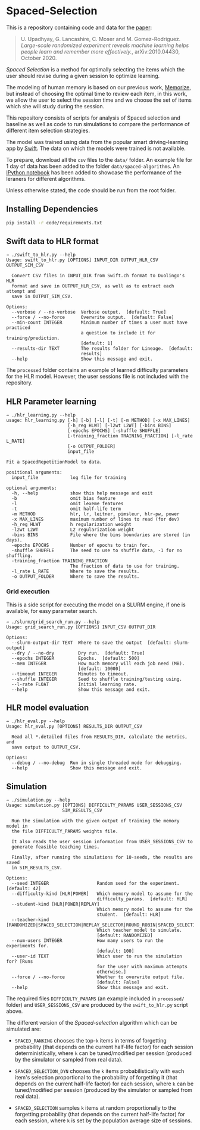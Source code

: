 # Spaced-Selection 

This is a repository containing code and data for the [paper](https://arxiv.org/abs/2010.04430): 

> U. Upadhyay, G. Lancashire, C. Moser and M. Gomez-Rodriguez. _Large-scale randomized experiment reveals machine learning helps people learn and remember more effectively._, arXiv:2010.04430, October 2020.

_Spaced Selection_ is a method for optimally selecting the items which the user should revise during a given session to optimize learning.

The modeling of human memory is based on our previous work, [Memorize](https://github.com/Networks-Learning/memorize), but instead of choosing the optimal time to review each item, in this work, we allow the user to select the session time and we choose the set of items which she will study during the session.

This repository consists of scripts for analysis of Spaced selection and baseline as well as code to run simulations to compare the performance of different item selection strategies.

The model was trained using data from the popular smart driving-learning app by [Swift](https://www.swift.ch/). The data on which the models were trained is not available.

To prepare, download all the `csv` files to the `data/` folder. An example file for 1 day of data has been added to the folder `data/spaced-algorithms`. An [IPython notebook](notebooks/Plots.ipynb) has been added to showcase the performance of the leraners for different algorithms.

Unless otherwise stated, the code should be run from the root folder.

## Installing Dependencies

```bash
pip install -r code/requirements.txt
```

## Swift data to HLR format

```
➔ ./swift_to_hlr.py --help
Usage: swift_to_hlr.py [OPTIONS] INPUT_DIR OUTPUT_HLR_CSV OUTPUT_SIM_CSV

  Convert CSV files in INPUT_DIR from Swift.ch format to Duolingo's HLR
  format and save in OUTPUT_HLR_CSV, as well as to extract each attempt and
  save in OUTPUT_SIM_CSV.

Options:
  --verbose / --no-verbose  Verbose output.  [default: True]
  --force / --no-force      Overwrite output.  [default: False]
  --min-count INTEGER       Minimum number of times a user must have practiced
                            a question to include it for training/prediction.
                            [default: 1]
  --results-dir TEXT        The results folder for Lineage.  [default:
                            results]
  --help                    Show this message and exit.
```

The `processed` folder contains an example of learned difficulty parameters for
the HLR model. However, the user sessions file is not included with the
repository.


## HLR Parameter learning

```
➔ ./hlr_learning.py --help
usage: hlr_learning.py [-h] [-b] [-l] [-t] [-m METHOD] [-x MAX_LINES]
                       [-h_reg HLWT] [-l2wt L2WT] [-bins BINS]
                       [-epochs EPOCHS] [-shuffle SHUFFLE]
                       [-training_fraction TRAINING_FRACTION] [-l_rate L_RATE]
                       [-o OUTPUT_FOLDER]
                       input_file

Fit a SpacedRepetitionModel to data.

positional arguments:
  input_file            log file for training

optional arguments:
  -h, --help            show this help message and exit
  -b                    omit bias feature
  -l                    omit lexeme features
  -t                    omit half-life term
  -m METHOD             hlr, lr, leitner, pimsleur, hlr-pw, power
  -x MAX_LINES          maximum number of lines to read (for dev)
  -h_reg HLWT           h regularization weight
  -l2wt L2WT            L2 regularization weight
  -bins BINS            File where the bins boundaries are stored (in days).
  -epochs EPOCHS        Number of epochs to train for.
  -shuffle SHUFFLE      The seed to use to shuffle data, -1 for no shuffling.
  -training_fraction TRAINING_FRACTION
                        The fraction of data to use for training.
  -l_rate L_RATE        Where to save the results.
  -o OUTPUT_FOLDER      Where to save the results.
```

### Grid execution

This is a side script for executing the model on a SLURM engine, if one is available, for easy parameter search.

```
➔ ./slurm/grid_search_run.py --help
Usage: grid_search_run.py [OPTIONS] INPUT_CSV OUTPUT_DIR

Options:
  --slurm-output-dir TEXT  Where to save the output  [default: slurm-output]
  --dry / --no-dry         Dry run.  [default: True]
  --epochs INTEGER         Epochs.  [default: 500]
  --mem INTEGER            How much memory will each job need (MB).  
                           [default: 10000]
  --timeout INTEGER        Minutes to timeout.
  --shuffle INTEGER        Seed to shuffle training/testing using.
  --l-rate FLOAT           Initial learning rate.
  --help                   Show this message and exit.
```

## HLR model evaluation

```
➔ ./hlr_eval.py --help
Usage: hlr_eval.py [OPTIONS] RESULTS_DIR OUTPUT_CSV

  Read all *.detailed files from RESULTS_DIR, calculate the metrics, and
  save output to OUTPUT_CSV.

Options:
  --debug / --no-debug  Run in single threaded mode for debugging.
  --help                Show this message and exit.
```

## Simulation

```
➔ ./simulation.py --help
Usage: simulation.py [OPTIONS] DIFFICULTY_PARAMS USER_SESSIONS_CSV
                     SIM_RESULTS_CSV

  Run the simulation with the given output of training the memory model in
  the file DIFFICULTY_PARAMS weights file.

  It also reads the user session information from USER_SESSIONS_CSV to
  generate feasible teaching times.

  Finally, after running the simulations for 10-seeds, the results are saved
  in SIM_RESULTS_CSV.

Options:
  --seed INTEGER                  Random seed for the experiment.  [default: 42]
  --difficulty-kind [HLR|POWER]   Which memory model to assume for the
                                  difficulty_params.  [default: HLR]
  --student-kind [HLR|POWER|REPLAY]
                                  Which memory model to assume for the
                                  student.  [default: HLR]
  --teacher-kind [RANDOMIZED|SPACED_SELECTION|REPLAY_SELECTOR|ROUND_ROBIN|SPACED_SELECTION_DYN|SPACED_RANKING]
                                  Which teacher model to simulate.  
                                  [default: RANDOMIZED]
  --num-users INTEGER             How many users to run the experiments for.
                                  [default: 100]
  --user-id TEXT                  Which user to run the simulation for? [Runs
                                  for the user with maximum attempts
                                  otherwise.]
  --force / --no-force            Whether to overwrite output file.  
                                  [default: False]
  --help                          Show this message and exit.
```

The required files `DIFFICULTY_PARAMS` (an example included in `processed/`
folder) and `USER_SESSIONS_CSV` are produced by the `swift_to_hlr.py` script above.

The different version of the _Spaced-selection_ algorithm which can be
simulated are:

 - `SPACED_RANKING` chooses the top-`k` items in terms of forgetting probability (that depends on the current half-life factor) for each session deterministically, where `k` can be tuned/modified per session (produced by the simulator or sampled from real data).

 - `SPACED_SELECTION_DYN` chooses the `k` items probabilistically with each item's selection proportional to the probability of forgetting it (that depends on the current half-life factor) for each session, where `k` can be tuned/modified per session  (produced by the simulator or sampled from real data).

- `SPACED_SELECTION` samples `k` items at random proportionally to the forgetting probability (that depends on the current half-life factor) for each session, where `k` is set by the population average size of sessions.
